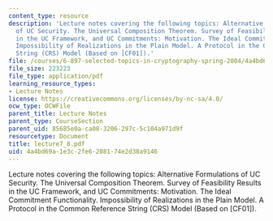 ```yaml
---
content_type: resource
description: 'Lecture notes covering the following topics: Alternative Formulations
  of UC Security. The Universal Composition Theorem. Survey of Feasibility Results
  in the UC Framework, and UC Commitments: Motivation. The Ideal Commitment Functionality.
  Impossibility of Realizations in the Plain Model. A Protocol in the Common Reference
  String (CRS) Model (Based on [CF01]).'
file: /courses/6-897-selected-topics-in-cryptography-spring-2004/4a4bd69a1e3c2fe6208174e2d38a9146_lecture7_8.pdf
file_size: 223223
file_type: application/pdf
learning_resource_types:
- Lecture Notes
license: https://creativecommons.org/licenses/by-nc-sa/4.0/
ocw_type: OCWFile
parent_title: Lecture Notes
parent_type: CourseSection
parent_uid: 85685e0a-ca08-3206-297c-5c104a971d9f
resourcetype: Document
title: lecture7_8.pdf
uid: 4a4bd69a-1e3c-2fe6-2081-74e2d38a9146
---
```

Lecture notes covering the following topics: Alternative Formulations of UC Security. The Universal Composition Theorem. Survey of Feasibility Results in the UC Framework, and UC Commitments: Motivation. The Ideal Commitment Functionality. Impossibility of Realizations in the Plain Model. A Protocol in the Common Reference String (CRS) Model (Based on [CF01]).